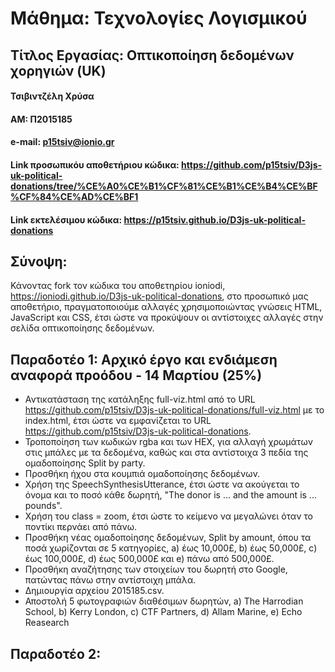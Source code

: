 # Μάθημα: Τεχνολογίες Λογισμικού

## Τίτλος Εργασίας: Οπτικοποίηση δεδομένων χορηγιών (UK)

#### Τσιβιντζέλη Χρύσα
#### ΑΜ: Π2015185
#### e-mail: p15tsiv@ionio.gr

#### Link προσωπικόυ αποθετήριου κώδικα: https://github.com/p15tsiv/D3js-uk-political-donations/tree/%CE%A0%CE%B1%CF%81%CE%B1%CE%B4%CE%BF%CF%84%CE%AD%CE%BF1
#### Link εκτελέσιμου κώδικα: https://p15tsiv.github.io/D3js-uk-political-donations

## Σύνοψη:

Κάνοντας fork τον κώδικα του αποθετηρίου ioniodi, https://ioniodi.github.io/D3js-uk-political-donations, στο προσωπικό μας αποθετήριο, πραγματοποιούμε αλλαγές χρησιμοποιώντας γνώσεις HTML, JavaScript και CSS, έτσι ώστε να προκύψουν οι αντίστοιχες αλλαγές στην σελίδα οπτικοποίησης δεδομένων.


## Παραδοτέο 1: Αρχικό έργο και ενδιάμεση αναφορά προόδου - 14 Μαρτίου (25%)

* Αντικατάσταση της κατάληξης full-viz.html από το URL https://github.com/p15tsiv/D3js-uk-political-donations/full-viz.html με το index.html, έτσι ώστε να εμφανίζεται το URL https://github.com/p15tsiv/D3js-uk-political-donations.
* Τροποποίηση των κωδικών rgba και των HEX, για αλλαγή χρωμάτων στις μπάλες με τα δεδομένα, καθώς και στα αντίστοιχα 3 πεδία της ομαδοποίησης Split by party.
* Προσθήκη ήχου στα κουμπιά ομαδοποίησης δεδομένων.
* Xρήση της SpeechSynthesisUtterance, έτσι ώστε να ακούγεται το όνομα και το ποσό κάθε δωρητή, "The donor is ... and the amount is ... pounds".
* Χρήση του class = zoom, έτσι ώστε το κείμενο να μεγαλώνει όταν το ποντίκι περνάει από πάνω.
* Προσθήκη νέας ομαδοποίησης δεδομένων, Split by amount, όπου τα ποσά χωρίζονται σε 5 κατηγορίες, a) έως 10,000£, b) έως 50,000£, c) έως 100,000£, d) έως 500,000£ και e) πάνω από 500,000£.
* Προσθήκη αναζήτησης των στοιχείων του δωρητή στο Google, πατώντας πάνω στην αντίστοιχη μπάλα.
* Δημιουργία αρχείου 2015185.csv.
* Αποστολή 5 φωτογραφιών διαθέσιμων δωρητών, a) The Harrodian School, b) Kerry London, c) CTF Partners, d) Allam Marine, e) Echo Reasearch

## Παραδοτέο 2: 
